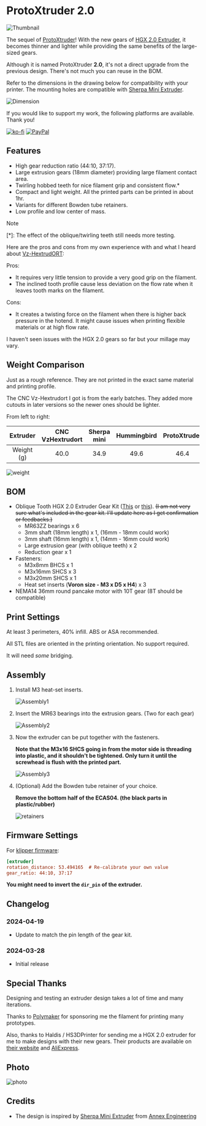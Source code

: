 # ProtoXtruder 2.0

![Thumbnail](./Images/Thumbnail.jpg)

The sequel of [ProtoXtruder](https://www.printables.com/model/436425-protoxtruder)!
With the new gears of [HGX 2.0 Extruder](https://www.aliexpress.com/item/1005005911670091.html),
it becomes thinner and lighter while providing the same benefits of the large-sized gears.

Although it is named ProtoXtruder **2.0**, it's not a direct upgrade from the previous design.
There's not much you can reuse in the BOM.

Refer to the dimensions in the drawing below for compatibility with your printer.
The mounting holes are compatible with [Sherpa Mini Extruder](https://github.com/Annex-Engineering/Sherpa_Mini-Extruder).

![Dimension](./Images/Dimension.png)

If you would like to support my work, the following platforms are available. Thank you!

[![ko-fi](https://img.shields.io/badge/Ko--fi-F16061?style=for-the-badge&logo=ko-fi&logoColor=white)](https://ko-fi.com/H2H4FT4J7)
[![PayPal](https://img.shields.io/badge/PayPal-00457C?style=for-the-badge&logo=paypal&logoColor=white)](https://paypal.me/2nhchiu)

## Features

- High gear reduction ratio (44:10, 37:17).
- Large extrusion gears (18mm diameter) providing large filament contact area.
- Twirling hobbed teeth for nice filament grip and consistent flow.\*
- Compact and light weight. All the printed parts can be printed in about 1hr.
- Variants for different Bowden tube retainers.
- Low profile and low center of mass.

> [!NOTE]
> \[\*\]: The effect of the oblique/twirling teeth still needs more testing.
>
> Here are the pros and cons from my own experience with and what I heard about [Vz-HextrudORT](https://github.com/VzBoT3D/Vz-HextrudORT):
>
> Pros:
>
> - It requires very little tension to provide a very good grip on the filament.
> - The inclined tooth profile cause less deviation on the flow rate when it leaves tooth marks on the filament.
>
> Cons:
>
> - It creates a twisting force on the filament when there is higher back pressure in the hotend.
>   It might cause issues when printing flexible materials or at high flow rate.
>
> I haven't seen issues with the HGX 2.0 gears so far but your millage may vary.

## Weight Comparison

Just as a rough reference. They are not printed in the exact same material and printing profile.

The CNC Vz-Hextrudort I got is from the early batches.
They added more cutouts in later versions so the newer ones should be lighter.

From left to right:

|  Extruder  | CNC<br />VzHextrudort | Sherpa mini | Hummingbird | ProtoXtruder | ProtoXtruder 2.0 | HGX 2.0 |
| :--------: | :-------------------: | :---------: | :---------: | :----------: | :--------------: | :-----: |
| Weight (g) |         40.0          |    34.9     |    49.6     |     46.4     |       39.5       |  51.0   |

![weight](./Images/weight.jpg)

## BOM

- Oblique Tooth HGX 2.0 Extruder Gear Kit ([This](https://www.aliexpress.com/item/1005006860114418.html) or [this](https://www.aliexpress.com/item/1005005911670091.html)). ~~(I am not very sure what's included in the gear kit. I'll update here as I get confirmation or feedbacks.)~~
  - MR63ZZ bearings x 6
  - 3mm shaft (18mm length) x 1, (16mm - 18mm could work)
  - 3mm shaft (16mm length) x 1, (14mm - 16mm could work)
  - Large extrusion gear (with oblique teeth) x 2
  - Reduction gear x 1
- Fasteners:
  - M3x8mm BHCS x 1
  - M3x16mm SHCS x 3
  - M3x20mm SHCS x 1
  - Heat set inserts (**Voron size - M3 x D5 x H4**) x 3
- NEMA14 36mm round pancake motor with 10T gear (8T should be compatible)

## Print Settings

At least 3 perimeters, 40% infill. ABS or ASA recommended.

All STL files are oriented in the printing orientation. No support required.

It will need *some* bridging.

## Assembly

1. Install M3 heat-set inserts.

   ![Assembly1](./Images/Assembly1.png)

2. Insert the MR63 bearings into the extrusion gears. (Two for each gear)

   ![Assembly2](./Images/Assembly2.png)

3. Now the extruder can be put together with the fasteners.

   **Note that the M3x16 SHCS going in from the motor side is threading into plastic, and it shouldn't be tightened. Only turn it until the screwhead is flush with the printed part.**

   ![Assembly3](./Images/Assembly3.png)

4. (Optional) Add the Bowden tube retainer of your choice.

   **Remove the bottom half of the ECAS04. (the black parts in plastic/rubber)**

   ![retainers](./Images/retainers.png)

## Firmware Settings

For [klipper firmware](https://www.klipper3d.org/):

```ini
[extruder]
rotation_distance: 53.494165  # Re-calibrate your own value
gear_ratio: 44:10, 37:17
```

**You might need to invert the `dir_pin` of the extruder.**

## Changelog

### 2024-04-19

- Update to match the pin length of the gear kit.

### 2024-03-28

- Initial release

## Special Thanks

Designing and testing an extruder design takes a lot of time and many iterations.

Thanks to [Polymaker](https://polymaker.com/) for sponsoring me the filament for printing many prototypes.

Also, thanks to Haldis / HS3DPrinter for sending me a HGX 2.0 extruder for me to make
designs with their new gears.
Their products are available on [their website](https://hs3dprinter.com/) and [AliExpress](https://haldis3d.aliexpress.com/store/910334039).

## Photo

![photo](./Images/photo1.jpg)

## Credits

- The design is inspired by [Sherpa Mini Extruder](https://github.com/Annex-Engineering/Sherpa_Mini-Extruder) from [Annex Engineering](https://github.com/Annex-Engineering)
